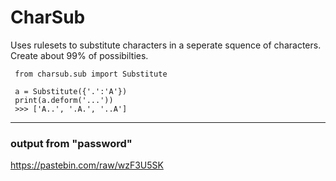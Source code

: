 # CharSub
Uses rulesets to substitute characters in a seperate squence of characters. Create about 99% of possibilties.
     
     from charsub.sub import Substitute
     
     a = Substitute({'.':'A'})
     print(a.deform('...'))
     >>> ['A..', '.A.', '..A']
--------
### output from "password"
https://pastebin.com/raw/wzF3U5SK
